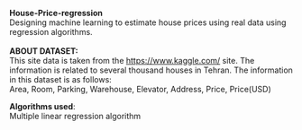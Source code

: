 **House-Price-regression**<br>
Designing machine learning to estimate house prices using real data using regression algorithms.<br>
<br>
**ABOUT DATASET:**<br>
This site data is taken from the https://www.kaggle.com/ site. The information is related to several thousand houses in Tehran.
The information in this dataset is as follows:<br>
Area, Room, Parking,	Warehouse,	Elevator,	Address,	Price,	Price(USD)<br>

**Algorithms used**:<br>
Multiple linear regression algorithm<br>
